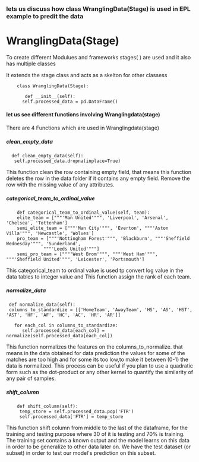 ### lets us discuss how class WranglingData(Stage) is used in EPL example to predit the data
# WranglingData(Stage)

To create different Modulues and frameworks stages( ) are used and it also has multiple classes

It extends the stage class and acts as a skelton for other classess
      
        class WranglingData(Stage):
           
           def __init__(self):
          self.processed_data = pd.DataFrame()

#### let us see different functions involving Wranglingdata(stage)

There are 4 Functions which are used in Wranglingdata(stage)
##### clean_empty_data
      def clean_empty_data(self):
       self.processed_data.dropna(inplace=True)

This function clean the row containing empty field, that means this function deletes the row in the data folder if it contains any empty
field. Remove the row with the missing value of any attributes.

##### categorical_team_to_ordinal_value
        def categorical_team_to_ordinal_value(self, team):
        elite_team = ["""'Man United'""", 'Liverpool', 'Arsenal', 'Chelsea', 'Tottenham']
        semi_elite_team = ["""'Man City'""", 'Everton', """'Aston Villa'""", 'Newcastle', 'Wolves']
        pro_team = ["""'Nottingham Forest'""", 'Blackburn', """'Sheffield Wednesday'""", 'Sunderland',
                  """'Leeds United'"""]
        semi_pro_team = ["""'West Brom'""", """'West Ham'""", """'Sheffield United'""", 'Leicester', 'Portsmouth']

This categorical_team to ordinal value is used tp convert log value in the data tables to integer value and This function assign the
rank of each team.

##### normalize_data

     def normalize_data(self):
     columns_to_standardize = [['HomeTeam', 'AwayTeam', 'HS', 'AS', 'HST', 'AST', 'HF', 'AF', 'HC', 'AC', 'HR', 'AR']]

       for each_col in columns_to_standardize:
          self.processed_data[each_col] = normalize(self.processed_data[each_col])

This function normalizes the features on the columns_to_normalize. that means in the data obtained for data prediction the values for    some of the matches are too high and for some its too low,to make it between (0-1) the data is normailzed. This process can be useful if you plan to use a quadratic form such as the dot-product or any other kernel to quantify the similarity of any pair of samples.

##### shift_column

        def shift_column(self):
         temp_store = self.processed_data.pop('FTR')
         self.processed_data['FTR'] = temp_store
         
  This function shift column from middle to the last of the dataframe, for the training and testing purpose where 30 of it is testing and 70% is training. The training set contains a known output and the model learns on this data in order to be generalize to other data later on. We have the test dataset (or subset) in order to test our model's prediction on this subset.


